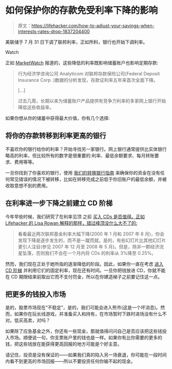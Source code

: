 # 如何保护你的存款免受利率下降的影响

> 原文：<https://lifehacker.com/how-to-adjust-your-savings-when-interests-rates-drop-1837204400>

美联储于 7 月 31 日下调了联邦利率，正如所料，银行也开始下调利率。

Watch

正如 [MarketWatch](https://www.marketwatch.com/story/bad-news-banks-are-cutting-yields-on-savings-accounts-and-cds-2019-07-03) 报道的，这些降低的利率既影响储蓄账户也影响定期存款:

> 行为经济学咨询公司 Analyticom 对联邦存款保险公司(Federal Deposit Insurance Corp .)数据的分析发现，存款证利率五年来首次全面下降。
> 
> [...]
> 
> 过去几周，长期以来为储蓄账户产品提供有竞争力利率的多家网上银行开始降低这些收益率。

如果你想从你的储蓄中获得最大价值，你有几个选择:

## **将你的存款转移到利率更高的银行**

不喜欢你的银行给你的利率？开始寻找另一家银行。网上银行通常提供比实体银行略高的利率，但比较所有的数字是很重要的:利率、最低余额要求、每月转账要求、费用等等。

一旦你找到了你喜欢的银行，使用 [我们的转换银行指南](https://lifehacker.com/how-to-painlessly-switch-banks-1537247659) 来确保你的资金在没有任何常见错误的情况下被转移，比如在转移完成之前低于你旧账户的最低余额，并被收取意想不到的费用。

## **在利率进一步下降之前建立 CD 阶梯**

今年早些时候，我们研究了在利率见顶 之前 [买入 CDs 是否值得。正如 Lifehacker 的 Lisa Rowan 解释的那样，错过峰顶没什么大不了的:](https://twocents.lifehacker.com/should-you-invest-in-cds-before-interest-rates-peak-1835129328)

> 看看最近两次联邦基金利率大幅下降(2000 年 1 月和 2007 年 8 月)，你会发现下降是逐步发生的，而不是一蹴而就。是的，有些幻灯片比其他幻灯片更引人注目(参见 2007 年 12 月至 2008 年 5 月)。但是，除非一颗经济流星坠落，否则我们不会在一个月内将 CDs 的利率从 3%降至 0.25%。

然而，我们现在正处于她所指的逐渐降低的阶段。因此，如果你一直在考虑 [进入 CD 阶梯](https://lifehacker.com/calculate-how-much-more-youll-save-with-a-cd-ladder-vs-1727126682) 并利用它们的固定利率，现在还有时间。一旦你把钱放进 CD，你就不能在 CD 期限结束前取出它而不支付罚金，所以在你建造梯子之前要记住这一点。

## 把更多的钱投入市场

是的，股票市场现在“不稳定”，是的，我们可能会进入熊市(这是一个坏消息)。然而，如果你在玩长线游戏，并准备买入和持有，在市场暂时下跌时进场没有什么不对。低买高卖，对吗？

如果除了应急基金之外，你还有一些现金，那就值得问问自己是否应该把这些钱投入市场。顺便说一句，你支票账户里的钱也是一样。如果你有比你需要的更多的钱，把这些钱放在能获得更高回报的地方可能是个好主意。

请记住，投资是没有保证的——如果我们真的陷入另一场衰退，你可能在一段时间内看不到更高的市场回报——所以不要投资任何你输不起的现金。